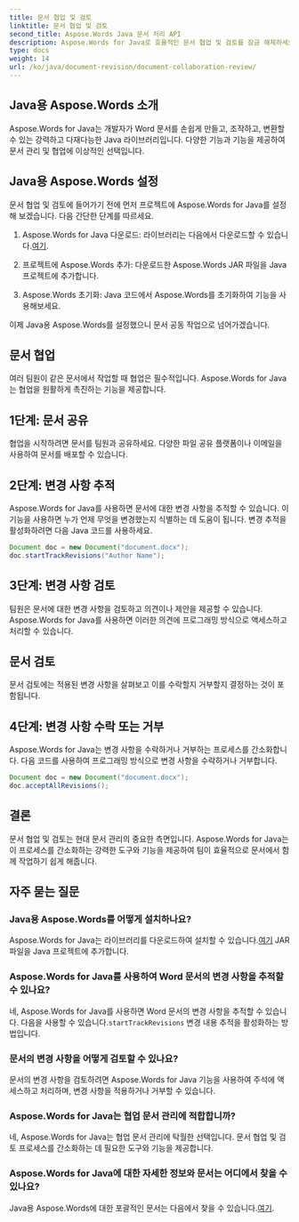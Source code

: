 ```yaml
---
title: 문서 협업 및 검토
linktitle: 문서 협업 및 검토
second_title: Aspose.Words Java 문서 처리 API
description: Aspose.Words for Java로 효율적인 문서 협업 및 검토를 잠금 해제하세요. 변경 사항을 추적하고, 문서를 공유하고, 워크플로를 간소화하는 방법을 알아보세요.
type: docs
weight: 14
url: /ko/java/document-revision/document-collaboration-review/
---
```


## Java용 Aspose.Words 소개

Aspose.Words for Java는 개발자가 Word 문서를 손쉽게 만들고, 조작하고, 변환할 수 있는 강력하고 다재다능한 Java 라이브러리입니다. 다양한 기능과 기능을 제공하여 문서 관리 및 협업에 이상적인 선택입니다.

## Java용 Aspose.Words 설정

문서 협업 및 검토에 들어가기 전에 먼저 프로젝트에 Aspose.Words for Java를 설정해 보겠습니다. 다음 간단한 단계를 따르세요.

1.  Aspose.Words for Java 다운로드: 라이브러리는 다음에서 다운로드할 수 있습니다.[여기](https://releases.aspose.com/words/java/).

2. 프로젝트에 Aspose.Words 추가: 다운로드한 Aspose.Words JAR 파일을 Java 프로젝트에 추가합니다.

3. Aspose.Words 초기화: Java 코드에서 Aspose.Words를 초기화하여 기능을 사용해보세요.

이제 Java용 Aspose.Words를 설정했으니 문서 공동 작업으로 넘어가겠습니다.

## 문서 협업

여러 팀원이 같은 문서에서 작업할 때 협업은 필수적입니다. Aspose.Words for Java는 협업을 원활하게 촉진하는 기능을 제공합니다.

## 1단계: 문서 공유

협업을 시작하려면 문서를 팀원과 공유하세요. 다양한 파일 공유 플랫폼이나 이메일을 사용하여 문서를 배포할 수 있습니다.

## 2단계: 변경 사항 추적

Aspose.Words for Java를 사용하면 문서에 대한 변경 사항을 추적할 수 있습니다. 이 기능을 사용하면 누가 언제 무엇을 변경했는지 식별하는 데 도움이 됩니다. 변경 추적을 활성화하려면 다음 Java 코드를 사용하세요.

```java
Document doc = new Document("document.docx");
doc.startTrackRevisions("Author Name");
```

## 3단계: 변경 사항 검토

팀원은 문서에 대한 변경 사항을 검토하고 의견이나 제안을 제공할 수 있습니다. Aspose.Words for Java를 사용하면 이러한 의견에 프로그래밍 방식으로 액세스하고 처리할 수 있습니다.

## 문서 검토

문서 검토에는 적용된 변경 사항을 살펴보고 이를 수락할지 거부할지 결정하는 것이 포함됩니다.

## 4단계: 변경 사항 수락 또는 거부

Aspose.Words for Java는 변경 사항을 수락하거나 거부하는 프로세스를 간소화합니다. 다음 코드를 사용하여 프로그래밍 방식으로 변경 사항을 수락하거나 거부합니다.

```java
Document doc = new Document("document.docx");
doc.acceptAllRevisions();
```

## 결론

문서 협업 및 검토는 현대 문서 관리의 중요한 측면입니다. Aspose.Words for Java는 이 프로세스를 간소화하는 강력한 도구와 기능을 제공하여 팀이 효율적으로 문서에서 함께 작업하기 쉽게 해줍니다.

## 자주 묻는 질문

### Java용 Aspose.Words를 어떻게 설치하나요?

 Aspose.Words for Java는 라이브러리를 다운로드하여 설치할 수 있습니다.[여기](https://releases.aspose.com/words/java/) JAR 파일을 Java 프로젝트에 추가합니다.

### Aspose.Words for Java를 사용하여 Word 문서의 변경 사항을 추적할 수 있나요?

 네, Aspose.Words for Java를 사용하면 Word 문서의 변경 사항을 추적할 수 있습니다. 다음을 사용할 수 있습니다.`startTrackRevisions` 변경 내용 추적을 활성화하는 방법입니다.

### 문서의 변경 사항을 어떻게 검토할 수 있나요?

문서의 변경 사항을 검토하려면 Aspose.Words for Java 기능을 사용하여 주석에 액세스하고 처리하며, 변경 사항을 적용하거나 거부할 수 있습니다.

### Aspose.Words for Java는 협업 문서 관리에 적합합니까?

네, Aspose.Words for Java는 협업 문서 관리에 탁월한 선택입니다. 문서 협업 및 검토 프로세스를 간소화하는 데 필요한 도구와 기능을 제공합니다.

### Aspose.Words for Java에 대한 자세한 정보와 문서는 어디에서 찾을 수 있나요?

 Java용 Aspose.Words에 대한 포괄적인 문서는 다음에서 찾을 수 있습니다.[여기](https://reference.aspose.com/words/java/).